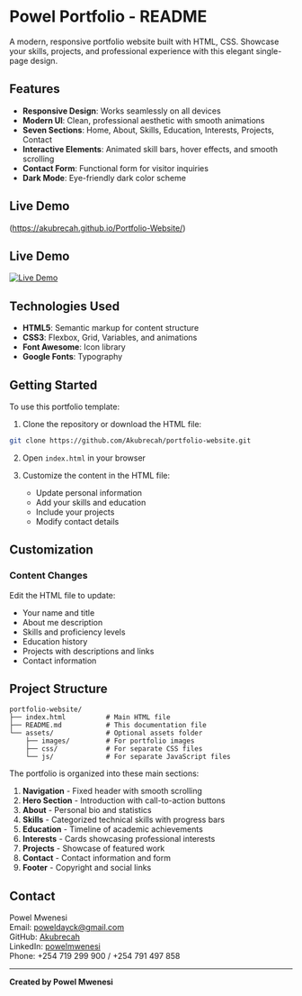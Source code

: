 # Powel Portfolio - README

A modern, responsive portfolio website built with HTML, CSS. Showcase your skills, projects, and professional experience with this elegant single-page design.

## Features

- **Responsive Design**: Works seamlessly on all devices
- **Modern UI**: Clean, professional aesthetic with smooth animations
- **Seven Sections**: Home, About, Skills, Education, Interests, Projects, Contact
- **Interactive Elements**: Animated skill bars, hover effects, and smooth scrolling
- **Contact Form**: Functional form for visitor inquiries
- **Dark Mode**: Eye-friendly dark color scheme

## Live Demo

(https://akubrecah.github.io/Portfolio-Website/)
## Live Demo

[![Live Demo](https://img.shields.io/badge/Live%20Demo-Visit-blue?style=for-the-badge)](https://akubrecah.github.io/Portfolio-Website/)

## Technologies Used

- **HTML5**: Semantic markup for content structure
- **CSS3**: Flexbox, Grid, Variables, and animations
- **Font Awesome**: Icon library
- **Google Fonts**: Typography

## Getting Started

To use this portfolio template:

1. Clone the repository or download the HTML file:
```bash
git clone https://github.com/Akubrecah/portfolio-website.git
```

2. Open `index.html` in your browser

3. Customize the content in the HTML file:
   - Update personal information
   - Add your skills and education
   - Include your projects
   - Modify contact details

## Customization

### Content Changes
Edit the HTML file to update:
- Your name and title
- About me description
- Skills and proficiency levels
- Education history
- Projects with descriptions and links
- Contact information

## Project Structure

```plaintext
portfolio-website/
├── index.html          # Main HTML file
├── README.md           # This documentation file
└── assets/             # Optional assets folder
    ├── images/         # For portfolio images
    ├── css/            # For separate CSS files
    └── js/             # For separate JavaScript files
```

The portfolio is organized into these main sections:
1. **Navigation** - Fixed header with smooth scrolling
2. **Hero Section** - Introduction with call-to-action buttons
3. **About** - Personal bio and statistics
4. **Skills** - Categorized technical skills with progress bars
5. **Education** - Timeline of academic achievements
6. **Interests** - Cards showcasing professional interests
7. **Projects** - Showcase of featured work
8. **Contact** - Contact information and form
9. **Footer** - Copyright and social links

## Contact

Powel Mwenesi  
Email: poweldayck@gmail.com  
GitHub: [Akubrecah](https://github.com/Akubrecah)  
LinkedIn: [powelmwenesi](https://linkedin.com/in/powelmwenesi)  
Phone: +254 719 299 900 / +254 791 497 858

---

**Created by Powel Mwenesi**
